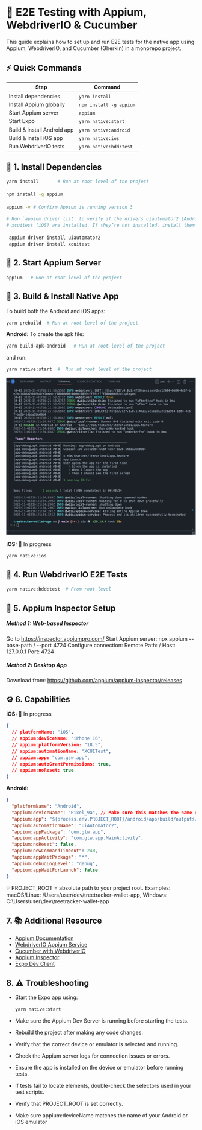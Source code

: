 # 🚀 E2E Testing with Appium, WebdriverIO & Cucumber

This guide explains how to set up and run E2E tests for the native app using
Appium, WebdriverIO, and Cucumber (Gherkin) in a monorepo project.

## ⚡ Quick Commands

| Step                        | Command                 |
| --------------------------- | ----------------------- |
| Install dependencies        | `yarn install`          |
| Install Appium globally     | `npm install -g appium` |
| Start Appium server         | `appium`                |
| Start Expo                  | `yarn native:start`     |
| Build & install Android app | `yarn native:android`   |
| Build & install iOS app     | `yarn native:ios`       |
| Run WebdriverIO tests       | `yarn native:bdd:test ` |

## 🧱 1. Install Dependencies

```bash
yarn install       # Run at root level of the project

npm install -g appium

appium -v # Confirm Appium is running version 3

```

```bash
# Run `appium driver list` to verify if the drivers uiautomator2 (Android) and
# xcuitest (iOS) are installed. If they’re not installed, install them using:

 appium driver install uiautomator2
 appium driver install xcuitest
```

## 🤖 2. Start Appium Server

```bash
appium   # Run at root level of the project
```

## 📱 3. Build & Install Native App

To build both the Android and iOS apps:

```bash
yarn prebuild  # Run at root level of the project
```

**Android:** To create the apk file:

```bash
yarn build-apk-android   # Run at root level of the project
```

and run:

```bash
yarn native:start  #  Run at root level of the project
```

![image](./assets/images/ternimal.png)

**iOS:** 🚧 In progress

```bash
yarn native:ios
```

## 🧪 4. Run WebdriverIO E2E Tests

```bash
yarn native:bdd:test  # From root level
```

## 🔧 5. Appium Inspector Setup

##### Method 1: Web-based Inspector

Go to https://inspector.appiumpro.com/ Start Appium server: npx appium
--base-path / --port 4724 Configure connection: Remote Path: / Host: 127.0.0.1
Port: 4724

##### Method 2: Desktop App

Download from: https://github.com/appium/appium-inspector/releases

## ⚙️ 6. Capabilities

**iOS:** 🚧 In progress

```json
{
  // platformName: "iOS",
  // appium:deviceName: "iPhone 16",
  // appium:platformVersion: "18.5",
  // appium:automationName: "XCUITest",
  // appium:app: "com.gsw.app",
  // appium:autoGrantPermissions: true,
  // appium:noReset: true
}
```

**Android:**

```json
{
  "platformName": "Android",
  "appium:deviceName": "Pixel_9a", // Make sure this matches the name of your Android emulator
  "appium:app": "${process.env.PROJECT_ROOT}/android/app/build/outputs/apk/debug/app-debug.apk",
  "appium:automationName": "UiAutomator2",
  "appium:appPackage": "com.gtw.app",
  "appium:appActivity": "com.gtw.app.MainActivity",
  "appium:noReset": false,
  "appium:newCommandTimeout": 240,
  "appium:appWaitPackage": "*",
  "appium:debugLogLevel": "debug",
  "appium:appWaitForLaunch": false
}
```

💡 PROJECT_ROOT = absolute path to your project root. Examples: macOS/Linux:
/Users/user/dev/treetracker-wallet-app, Windows:
C:\\Users\\user\\dev\\treetracker-wallet-app

## 7. 📚 Additional Resource

- [Appium Documentation](https://appium.io/docs/en/latest/)
- [WebdriverIO Appium Service](https://webdriver.io/docs/appium-service/)
- [Cucumber with WebdriverIO](https://webdriver.io/docs/cucumber-framework/)
- [Appium Inspector](https://github.com/appium/appium-inspector)
- [Expo Dev Client](https://docs.expo.dev/clients/introduction/)

## 8. ⚠️ Troubleshooting

- Start the Expo app using:

  ```bash
  yarn native:start
  ```

- Make sure the Appium Dev Server is running before starting the tests.

- Rebuild the project after making any code changes.

- Verify that the correct device or emulator is selected and running.

- Check the Appium server logs for connection issues or errors.

- Ensure the app is installed on the device or emulator before running tests.

- If tests fail to locate elements, double-check the selectors used in your test
  scripts.
- Verify that PROJECT_ROOT is set correctly.
- Make sure appium:deviceName matches the name of your Android or iOS emulator
